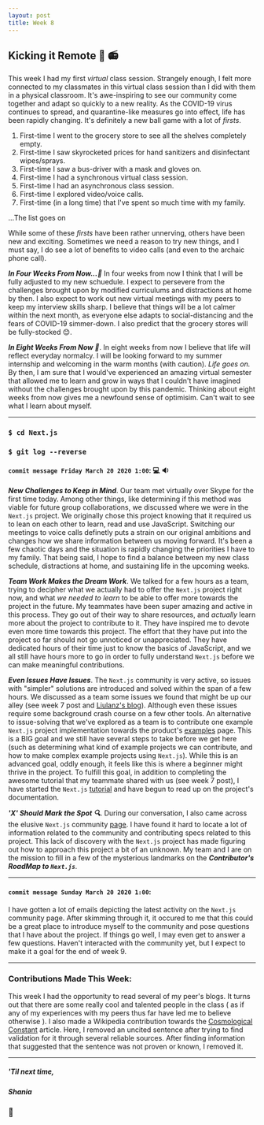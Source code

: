 ```yaml
---
layout: post
title: Week 8
---
```


## Kicking it Remote :no_bell: :radio:

This week I had my first *virtual* class session. Strangely enough, I felt more connected to my classmates in this virtual class session than I did with them in a physical classroom. It's awe-inspiring to see our community come together and adapt so quickly to a new reality. As the COVID-19 virus continues to spread, and quarantine-like measures go into effect, life has been rapidly changing. It's definitely a new ball game with a lot of *firsts*.

1. First-time I went to the grocery store to see all the shelves completely empty.
1. First-time I saw skyrocketed prices for hand sanitizers and disinfectant wipes/sprays.
1. First-time I saw a bus-driver with a mask and gloves on.
1. First-time I had a synchronous virtual class session.
1. First-time I had an asynchronous class session. 
1. First-time I explored video/voice calls.
1. First-time (in a long time) that I've spent so much time with my family.
 
...The list goes on

While some of these *firsts* have been rather unnerving, others have been new and exciting. Sometimes we need a reason to try new things, and I must say, I do see a lot of benefits to video calls (and even to the archaic phone call). 

***In Four Weeks From Now...:crystal_ball:*** 
In four weeks from now I think that I will be fully adjusted to my new schuedule. I expect to persevere from the challenges brought upon by modified curriculums and distractions at home by then. I also expect to work out new virtual meetings with my peers to keep my interview skills sharp. I believe that things will be a lot calmer within the next month, as everyone else adapts to social-distancing and the fears of COVID-19 simmer-down. I also predict that the grocery stores will be fully-stocked :blush:.

***In Eight Weeks From Now :crystal_ball:***. 
In eight weeks from now I believe that life will reflect everyday normalcy. I will be looking forward to my summer internship and welcoming in the warm months (with caution). *Life goes on.* By then, I am sure that I would've experienced an amazing virtual semester that allowed me to learn and grow in ways that I couldn't have imagined without the challenges brought upon by this pandemic. Thinking about eight weeks from now gives me a newfound sense of optimisim. Can't wait to see what I learn about myself.



<!-- Continue to chronicle your activities related to the project on which you are now working, in detail. Treat the blog as its name's derivation implies.
This week has been eventful, and it has greatly impacted everyone's lives. For you as students it has a different impact than it does for others, and it has an impact on our plans for this course. Write about how it has changed things for you, and as an interesting exercise, write how you think the situation will be in four weeks and in eight weeks. -->

---

### `$ cd Next.js`
### `$ git log --reverse`


#### `commit message Friday March 20 2020 1:00`: :computer: :sound:
***New Challenges to Keep in Mind***. Our team met virtually over Skype for the first time today. Among other things, like determining if this method was viable for future group collaborations, we discussed where we were in the `Next.js` project. We originally chose this project knowing that it required us to lean on each other to learn, read and use JavaScript. Switching our meetings to voice calls definetly puts a strain on our original ambitions and changes how we share information between us moving forward. It's been a few chaotic days and the situation is rapidly changing the priorities I have to my family. That being said, I hope to find a balance between my new class schedule, distractions at home, and sustaining life in the upcoming weeks.

***Team Work Makes the Dream Work***. We talked for a few hours as a team, trying to decipher what we actually had to offer the `Next.js` project right now, and what *we needed to learn* to be able to offer more towards the project in the future. My teammates have been super amazing and active in this process. They go out of their way to share resources, and *actually* learn more about the project to contribute to it. They have inspired me to devote even more time towards this project. The effort that they have put into the project so far should not go unnoticed or unappreciated. They have dedicated hours of their time just to know the basics of JavaScript, and we all still have hours more to go in order to fully understand `Next.js` before we can make meaningful contributions. 

***Even Issues Have Issues***. The `Next.js` community is very active, so issues with "simpler" solutions are introduced and solved within the span of a few hours. We discussed as a team some issues we found that might be up our alley (see week 7 post and [Liulanz's blog]()). Although even these issues require some background crash course on a few other tools. An alternative to issue-solving that we've explored as a team is to contribute one example `Next.js` project implementation towards the product's [examples](https://github.com/zeit/next.js/tree/canary/examples) page. This is a BIG goal and we still have several steps to take before we get here (such as determining what kind of example projects we can contribute, and how to make complex example projects using `Next.js`). While this is an advanced goal, oddly enough, it feels like this is where a beginner might thrive in the project. To fulfill this goal, in addition to completing the awesome tutorial that my teammate shared with us (see week 7 post), I have started the `Next.js` [tutorial](https://nextjs.org/learn/basics/getting-started) and have begun to read up on the project's documentation. 

***'X' Should Mark the Spot :mag:***. During our conversation, I also came across the elusive `Next.js` community [page](https://spectrum.chat/next-js/general/can-next-js-be-a-part-of-zeit-community~f97a3fb2-5d4f-4d96-b8c7-7fc50e5f4401). I have found it hard to locate a lot of information related to the community and contributing specs related to this project. This lack of discovery with the `Next.js` project has made figuring out how to approach this project a bit of an unknown. My team and I are on the mission to fill in a few of the mysterious landmarks on the ***Contributor's RoadMap to `Next.js`***. 

---

#### `commit message Sunday March 20 2020 1:00`: 
I have gotten a lot of emails depicting the latest activity on the `Next.js` community page. After skimming through it, it occured to me that this could be a great place to introduce myself to the community and pose questions that I have about the project. If things go well, I may even get to answer a few questions. Haven't interacted with the community yet, but I expect to make it a goal for the end of week 9.

---

### Contributions Made This Week:
This week I had the opportunity to read several of my peer's blogs. It turns out that there are some really cool and talented people in the class ( as if any of my experiences with my peers thus far have led me to believe otherwise ).
I also made a Wikipedia contribution towards the [Cosmological Constant](https://en.wikipedia.org/wiki/Cosmological_constant) article. Here, I removed an uncited sentence after trying to find validation for it through several reliable sources. After finding information that suggested that the sentence was not proven or known, I removed it.

--- 
##### *'Til next time,*
##### Shania
### :mushroom:
